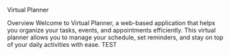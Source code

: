 Virtual Planner

Overview
Welcome to Virtual Planner, a web-based application that helps you organize your tasks, events, and 
appointments efficiently. This virtual planner allows you to manage your schedule, set reminders, and
stay on top of your daily activities with ease.
TEST